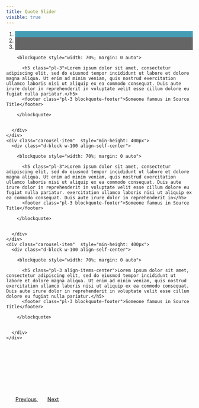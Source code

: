 ```yaml
---
title: Quote Slider
visible: true
---
```



<style>

.carousel-indicators li{
  background-color: #656565;
}

.carousel-indicators .active {
	background-color: #429DB5;
}


.carousel-control-prev-icon, .carousel-control-next-icon {
  background: #000;
}

.vertical-center {
  min-height: 100%;  /* Fallback for browsers do NOT support vh unit */
  min-height: 100vh; /* These two lines are counted as one :-)       */

  display: flex;
  align-items: center;
}

	</style>



<div class="bd-example">
<div id="carouselExampleIndicators" class="carousel slide" data-ride="carousel">
  <ol class="carousel-indicators">
    <li data-target="#carouselExampleIndicators" data-slide-to="0" class="active"></li>
    <li data-target="#carouselExampleIndicators" data-slide-to="1" class=""></li>
    <li data-target="#carouselExampleIndicators" data-slide-to="2" class=""></li>
  </ol>
  <div class="carousel-inner">
    <div class="carousel-item active" style="min-height: 400px">
      <div class="d-block w-100 align-self-center">

        <blockquote style="width: 70%; margin: 0 auto">
          
          <h5 class="pl-3">Lorem ipsum dolor sit amet, consectetur adipiscing elit, sed do eiusmod tempor incididunt ut labore et dolore magna aliqua. Ut enim ad minim veniam, quis nostrud exercitation ullamco laboris nisi ut aliquip ex ea commodo consequat. Duis aute irure dolor in reprehenderit in voluptate velit esse cillum dolore eu fugiat nulla pariatur.</h5>
          <footer class="pl-3 blockquote-footer">Someone famous in Source Title</footer>

        </blockquote>


      </div>
    </div>
    <div class="carousel-item"  style="min-height: 400px">
      <div class="d-block w-100 align-self-center">

        <blockquote style="width: 70%; margin: 0 auto">
          
          <h5 class="pl-3">Lorem ipsum dolor sit amet, consectetur adipiscing elit, sed do eiusmod tempor incididunt ut labore et dolore magna aliqua. Ut enim ad minim veniam, quis nostrud exercitation ullamco laboris nisi ut aliquip ex ea commodo consequat. Duis aute irure dolor in reprehenderit in voluptate velit esse cillum dolore eu fugiat nulla pariatur. exercitation ullamco laboris nisi ut aliquip ex ea commodo consequat. Duis aute irure dolor in reprehenderit in</h5>
          <footer class="pl-3 blockquote-footer">Someone famous in Source Title</footer>

        </blockquote>


      </div>
    </div>
    <div class="carousel-item"  style="min-height: 400px">
      <div class="d-block w-100 align-self-center">

        <blockquote style="width: 70%; margin: 0 auto">
          
          <h5 class="pl-3 align-items-center">Lorem ipsum dolor sit amet, consectetur adipiscing elit, sed do eiusmod tempor incididunt ut labore et dolore magna aliqua. Ut enim ad minim veniam, quis nostrud exercitation ullamco laboris nisi ut aliquip ex ea commodo consequat. Duis aute irure dolor in reprehenderit in voluptate velit esse cillum dolore eu fugiat nulla pariatur.</h5>
          <footer class="pl-3 blockquote-footer">Someone famous in Source Title</footer>

        </blockquote>


      </div>
    </div>
  </div>
  <a class="carousel-control-prev" href="#carouselExampleIndicators" role="button" data-slide="prev">
    <svg class="lingo--Arrow_Left icon-gray-dark img-fluid" style="width:25px">
    <use xlink:href="../../user/themes/r00t/build/svg/symbol/styleguide.svg#lingo--Arrow_Left"></use>
    <svg>
    <span class="sr-only">Previous</span>
  </a>
  <a class="carousel-control-next" href="#carouselExampleIndicators" role="button" data-slide="next">
    <svg class="lingo--Arrow_Right img-fluid" style="width:25px">
    <use xlink:href="../../user/themes/r00t/build/svg/symbol/styleguide.svg#lingo--Arrow_Right"></use>
    <svg>
    <span class="sr-only">Next</span>
  </a>
</div>
</div>